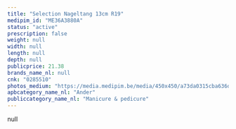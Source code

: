 ```yaml
---
title: "Selection Nageltang 13cm R19"
medipim_id: "ME36A3880A"
status: "active"
prescription: false
weight: null
width: null
length: null
depth: null
publicprice: 21.38
brands_name_nl: null
cnk: "0285510"
photos_medium: "https://media.medipim.be/media/450x450/a73da0315cba636d1ae9dc5ff0211e2cf9fcc3a6.jpg"
apbcategory_name_nl: "Ander"
publiccategory_name_nl: "Manicure & pedicure"
---
```

null
